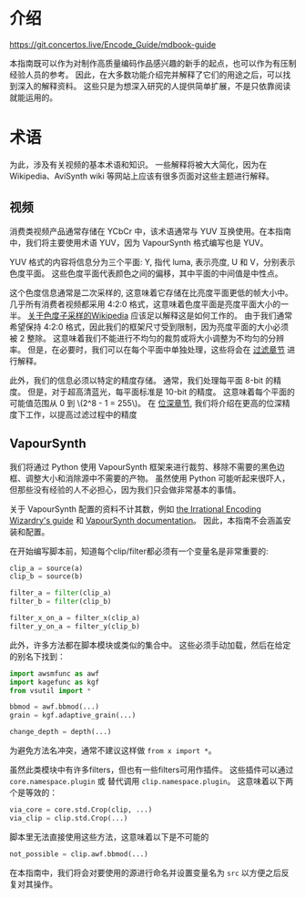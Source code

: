 # 介绍

<https://git.concertos.live/Encode_Guide/mdbook-guide>

本指南既可以作为对制作高质量编码作品感兴趣的新手的起点，也可以作为有压制经验人员的参考。
因此，在大多数功能介绍完并解释了它们的用途之后，可以找到深入的解释资料。
这些只是为想深入研究的人提供简单扩展，不是只依靠阅读就能运用的。

# 术语

为此，涉及有关视频的基本术语和知识。
一些解释将被大大简化，因为在 Wikipedia、AviSynth wiki 等网站上应该有很多页面对这些主题进行解释。

## 视频

消费类视频产品通常存储在 YCbCr 中，该术语通常与 YUV 互换使用。在本指南中，我们将主要使用术语 YUV，因为 VapourSynth 格式编写也是 YUV。

YUV 格式的内容将信息分为三个平面: Y, 指代 luma, 表示亮度, U 和 V，分别表示色度平面。
这些色度平面代表颜色之间的偏移，其中平面的中间值是中性点。

这个色度信息通常是二次采样的, 这意味着它存储在比亮度平面更低的帧大小中。
几乎所有消费者视频都采用 4:2:0 格式，这意味着色度平面是亮度平面大小的一半。
[关于色度子采样的Wikipedia](https://en.wikipedia.org/wiki/Chroma_subsampling) 应该足以解释这是如何工作的。
由于我们通常希望保持 4:2:0 格式，因此我们的框架尺寸受到限制，因为亮度平面的大小必须被 2 整除。
这意味着我们不能进行不均匀的裁剪或将大小调整为不均匀的分辨率。
但是，在必要时，我们可以在每个平面中单独处理，这些将会在 [过滤章节]() 进行解释。

此外，我们的信息必须以特定的精度存储。
通常，我们处理每平面 8-bit 的精度。
但是，对于超高清蓝光，每平面标准是 10-bit 的精度。
这意味着每个平面的可能值范围从 0 到 \\(2^8 - 1 = 255\\)。
在 [位深章节](filtering/bit_depths.md), 我们将介绍在更高的位深精度下工作，以提高过滤过程中的精度

## VapourSynth

我们将通过 Python 使用 VapourSynth 框架来进行裁剪、移除不需要的黑色边框、调整大小和消除源中不需要的产物。
虽然使用 Python 可能听起来很吓人，但那些没有经验的人不必担心，因为我们只会做非常基本的事情。

关于 VapourSynth 配置的资料不计其数，例如 [the Irrational Encoding Wizardry's guide](https://guide.encode.moe/encoding/preparation.html#the-frameserver) 和 [VapourSynth documentation](http://www.vapoursynth.com/doc/index.html)。
因此，本指南不会涵盖安装和配置。

在开始编写脚本前，知道每个clip/filter都必须有一个变量名是非常重要的:

```py
clip_a = source(a)
clip_b = source(b)

filter_a = filter(clip_a)
filter_b = filter(clip_b)

filter_x_on_a = filter_x(clip_a)
filter_y_on_a = filter_y(clip_b)
```

此外，许多方法都在脚本模块或类似的集合中。
这些必须手动加载，然后在给定的别名下找到：

```py
import awsmfunc as awf
import kagefunc as kgf
from vsutil import *

bbmod = awf.bbmod(...)
grain = kgf.adaptive_grain(...)

change_depth = depth(...)
```

为避免方法名冲突，通常不建议这样做 `from x import *`。

虽然此类模块中有许多filters，但也有一些filters可用作插件。
这些插件可以通过 `core.namespace.plugin` 或 替代调用 `clip.namespace.plugin`。
这意味着以下两个是等效的：

```py
via_core = core.std.Crop(clip, ...)
via_clip = clip.std.Crop(...)
```

脚本里无法直接使用这些方法，这意味着以下是不可能的

```py
not_possible = clip.awf.bbmod(...)
```

在本指南中，我们将会对要使用的源进行命名并设置变量名为 `src` 以方便之后反复对其操作。
